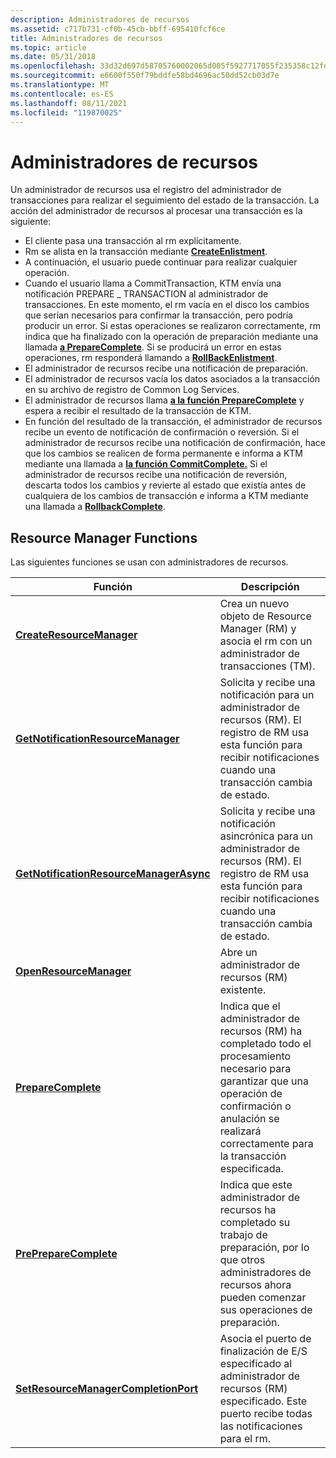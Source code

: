```yaml
---
description: Administradores de recursos
ms.assetid: c717b731-cf0b-45cb-bbff-695410fcf6ce
title: Administradores de recursos
ms.topic: article
ms.date: 05/31/2018
ms.openlocfilehash: 33d32d697d58705760002065d005f5927717055f235358c12fd0629de86e14b4
ms.sourcegitcommit: e6600f550f79bddfe58bd4696ac50dd52cb03d7e
ms.translationtype: MT
ms.contentlocale: es-ES
ms.lasthandoff: 08/11/2021
ms.locfileid: "119870025"
---
```

# <a name="resource-managers"></a>Administradores de recursos

Un administrador de recursos usa el registro del administrador de transacciones para realizar el seguimiento del estado de la transacción. La acción del administrador de recursos al procesar una transacción es la siguiente:

-   El cliente pasa una transacción al rm explícitamente.
-   Rm se alista en la transacción mediante [**CreateEnlistment**](/windows/desktop/api/KtmW32/nf-ktmw32-createenlistment).
-   A continuación, el usuario puede continuar para realizar cualquier operación.
-   Cuando el usuario llama a CommitTransaction, KTM envía una notificación PREPARE \_ TRANSACTION al administrador de transacciones. En este momento, el rm vacía en el disco los cambios que serían necesarios para confirmar la transacción, pero podría producir un error. Si estas operaciones se realizaron correctamente, rm indica que ha finalizado con la operación de preparación mediante una llamada [**a PrepareComplete**](/windows/desktop/api/Ktmw32/nf-ktmw32-preparecomplete). Si se producirá un error en estas operaciones, rm responderá llamando a [**RollBackEnlistment**](/windows/desktop/api/Ktmw32/nf-ktmw32-rollbackenlistment).
-   El administrador de recursos recibe una notificación de preparación.
-   El administrador de recursos vacía los datos asociados a la transacción en su archivo de registro de Common Log Services.
-   El administrador de recursos llama [**a la función PrepareComplete**](/windows/desktop/api/Ktmw32/nf-ktmw32-preparecomplete) y espera a recibir el resultado de la transacción de KTM.
-   En función del resultado de la transacción, el administrador de recursos recibe un evento de notificación de confirmación o reversión. Si el administrador de recursos recibe una notificación de confirmación, hace que los cambios se realicen de forma permanente e informa a KTM mediante una llamada a [**la función CommitComplete.**](/windows/desktop/api/Ktmw32/nf-ktmw32-commitcomplete) Si el administrador de recursos recibe una notificación de reversión, descarta todos los cambios y revierte al estado que existía antes de cualquiera de los cambios de transacción e informa a KTM mediante una llamada a [**RollbackComplete**](/windows/desktop/api/Ktmw32/nf-ktmw32-rollbackcomplete).

## <a name="resource-manager-functions"></a>Resource Manager Functions

Las siguientes funciones se usan con administradores de recursos.



| Función                                                                           | Descripción                                                                                                                                                                      |
|------------------------------------------------------------------------------------|----------------------------------------------------------------------------------------------------------------------------------------------------------------------------------|
| [**CreateResourceManager**](/windows/desktop/api/Ktmw32/nf-ktmw32-createresourcemanager)                             | Crea un nuevo objeto de Resource Manager (RM) y asocia el rm con un administrador de transacciones (TM).                                                                               |
| [**GetNotificationResourceManager**](/windows/desktop/api/KtmW32/nf-ktmw32-getnotificationresourcemanager)           | Solicita y recibe una notificación para un administrador de recursos (RM). El registro de RM usa esta función para recibir notificaciones cuando una transacción cambia de estado.            |
| [**GetNotificationResourceManagerAsync**](/windows/desktop/api/KtmW32/nf-ktmw32-getnotificationresourcemanagerasync) | Solicita y recibe una notificación asincrónica para un administrador de recursos (RM). El registro de RM usa esta función para recibir notificaciones cuando una transacción cambia de estado. |
| [**OpenResourceManager**](/windows/desktop/api/Ktmw32/nf-ktmw32-openresourcemanager)                                 | Abre un administrador de recursos (RM) existente.                                                                                                                                         |
| [**PrepareComplete**](/windows/desktop/api/Ktmw32/nf-ktmw32-preparecomplete)                                         | Indica que el administrador de recursos (RM) ha completado todo el procesamiento necesario para garantizar que una operación de confirmación o anulación se realizará correctamente para la transacción especificada.        |
| [**PrePrepareComplete**](/windows/desktop/api/Ktmw32/nf-ktmw32-prepreparecomplete)                                   | Indica que este administrador de recursos ha completado su trabajo de preparación, por lo que otros administradores de recursos ahora pueden comenzar sus operaciones de preparación.                                    |
| [**SetResourceManagerCompletionPort**](/windows/desktop/api/Ktmw32/nf-ktmw32-setresourcemanagercompletionport)       | Asocia el puerto de finalización de E/S especificado al administrador de recursos (RM) especificado. Este puerto recibe todas las notificaciones para el rm.                                          |



 

 

 



